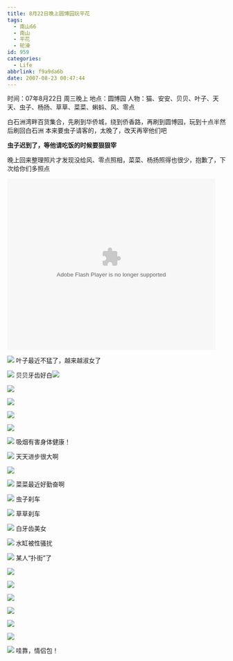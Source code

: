 ```yaml
---
title: 8月22日晚上圆博园玩平花
tags:
  - 南山66
  - 南山
  - 平花
  - 轮滑
id: 959
categories:
  - Life
abbrlink: f9a9da6b
date: 2007-08-23 00:47:44
---
```


时间：07年8月22日 周三晚上
地点：圆博园
人物：猫、安安、贝贝、叶子、天天、虫子、杨扬、草草、菜菜、蝌蚪、风、零点

白石洲湾畔百货集合，先刷到华侨城，绕到侨香路，再刷到圆博园，玩到十点半然后刷回白石洲
本来要虫子请客的，太晚了，改天再宰他们吧

**虫子迟到了，等他请吃饭的时候要狠狠宰**

晚上回来整理照片才发现没给风、零点照相，菜菜、杨扬照得也很少，抱歉了，下次给你们多照点

<embed src='//player.56.com/v_MTczNzU5MDQ.swf' type='application/x-shockwave-flash' width='480' height='395'></embed>
<!--more-->
![](/images/2007/08/23_003814_7587.jpg)
叶子最近不猛了，越来越淑女了

![](/images/2007/08/23_003851_7588.jpg)
贝贝牙齿好白![](/images/2007/08/23_em008_7589.gif)

![](/images/2007/08/23_003949_7590.jpg)

![](/images/2007/08/23_004016_7591.jpg)

![](/images/2007/08/23_004025_7592.jpg)

![](/images/2007/08/23_004046_7593.jpg)

![](/images/2007/08/23_004056_7594.jpg)
吸烟有害身体健康！

![](/images/2007/08/23_004116_7595.jpg)
天天进步很大啊

![](/images/2007/08/23_004159_7596.jpg)

![](/images/2007/08/23_004206_7597.jpg)
菜菜最近好勤奋啊

![](/images/2007/08/23_004300_7598.jpg)
虫子刹车

![](/images/2007/08/23_004331_7599.jpg)
草草刹车

![](/images/2007/08/23_004341_7600.jpg)
白牙齿美女

![](/images/2007/08/23_004407_7601.jpg)
水缸被性骚扰

![](/images/2007/08/23_004428_7602.jpg)
某人“扑街”了

![](/images/2007/08/23_004450_7603.jpg)

![](/images/2007/08/23_004459_7604.jpg)

![](/images/2007/08/23_004510_7605.jpg)

![](/images/2007/08/23_004539_7606.jpg)

![](/images/2007/08/23_004553_7607.jpg)

![](/images/2007/08/23_004611_7608.jpg)

![](/images/2007/08/23_004646_7609.jpg)
哇靠，情侣包！